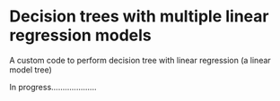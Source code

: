 # Decision trees with multiple linear regression models
A custom code to perform decision tree with linear regression (a linear model tree)

In progress....................
